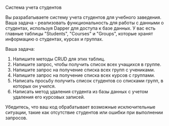 ﻿
Система учета студентов

Вы разрабатываете систему учета студентов для учебного заведения. Ваша задача - реализовать функциональность для работы с данными о студентах, используя Dapper для доступа к базе данных. У вас есть главные таблицы "Students", "Courses" и "Groups", которые хранят информацию о студентах, курсах и группах.

Ваша задача:
1. Напишите методы CRUD для этих таблиц.
2. Напишите запрос, чтобы получить список всех учащихся в группе.
3. Напишите запрос на получение списка всех групп с учениками.
4. Напишите запрос на получение списка всех курсов с группами.
5. Написать просьбу получить список студентов со списками групп, в которых он учился.
6. Написать метод удаления студента из базы данных с учетом удаления его курсовых записей.

Убедитесь, что ваш код обрабатывает возможные исключительные ситуации, такие как отсутствие студентов или ошибки при выполнении запросов.
